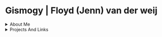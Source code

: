 # Gismogy | Floyd (Jenn) van der weij

<details>
  <summary>About Me</summary>
  
  ### Hey, im Floyd (Jenn), <Br>
  Im a Medior webdeveloper that loves to do a bit of everything.<Br>
  CyberSecurity, DevOps, PHP, Go, JS, anything i really can get my hands on i will work on it.<Br>
  My biggest flaw and strength is that i keep creating new projects, but in time i redo my mistakes becuase of it.<Br>
  This way i learn better ways of programming, while also keeping my time efficient<Br><Br>
  
  So no matter what it is, ill create a whole server enviroment or making a random 3D animation with OpenGL(3d) or a new site.<Br>
  I am not sitting still, thats a promise.<Br>
  Ps, i dont have much projects to show because alot doesnt work anymore.<Br>
    (this will be fixed, explained under this message)<Br>
  <Br>
</details>
<details>
  <summary>Projects And Links</summary>
 <!-- **Quick Jump:** | [G](#g) [H](#h) -->
  As my github is quite empty, you will see me put something here every single week. <Br>
  A new project, a new idea? or a new change, but always something new!!  <br><br>
  <b>(Latest Update : 22-9-25)</b>

  ## G
  - [Gismogy Portofolio site](https://Gismogy.com)
  - [GoLang](#)
    <details>
      <summary>🌱 W.I.P </summary>
      A full front & backend Package for GO lang<br> writen with minimal packages thus native as possible <br><br>
      <b>The repository is currently private because i havent checked if there are API Keys and Sensitive data present in the code</b>
    </details>
  ## H
  - [HedgeWars - RNG WARS](https://github.com/Gismogy/HW_rngWars)
    <details>
      At work we always played Hedgewars<br> and i created some special scripts to make the game more... chaotic and fun.<br>
      Writen in LUA.
      <img loading="lazy" src="https://raw.githubusercontent.com/hedgewars/hw/refs/heads/master/bin/hwsfile.ico">
    </details>
  ## L
  - [LibreSpot-Linux](https://github.com/Gismogy/linux-docker-librespot)
    <details>
      A application provides a seamless integration of the Librespot Spotify client for Linux distributions using Docker. 
    </details>
  ## Z
  - [ZSH](https://github.com/Gismogy/cyberSpace)
    <details>
      ZSH Scripts for automation on Home PC
    </details>
</details>
<!--
**Gismogy/Gismogy** is a ✨ _special_ ✨ repository because its `README.md` (this file) appears on your GitHub profile.

-->
